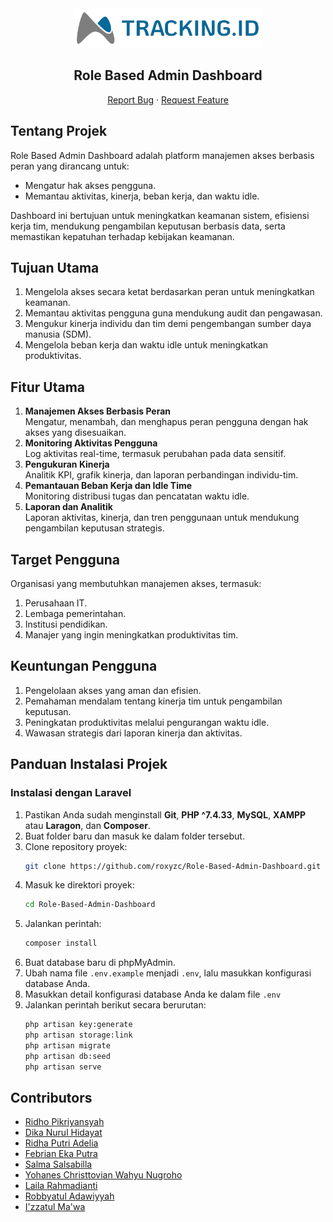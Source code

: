 <div align="center">
  <a href="#" target="_blank">
    <img src="/public/images/tracking.id.png" alt="Logo" width="300">
  </a>
  <h2 align="center"><strong>Role Based Admin Dashboard</strong></h2>
  <p align="center">
    <a href="https://github.com/roxyzc/Role-Based-Admin-Dashboard/issues">Report Bug</a>
    &middot;
    <a href="https://github.com/roxyzc/Role-Based-Admin-Dashboard/issues">Request Feature</a>
  </p>
</div>


## Tentang Projek
Role Based Admin Dashboard adalah platform manajemen akses berbasis peran yang dirancang untuk:
- Mengatur hak akses pengguna.
- Memantau aktivitas, kinerja, beban kerja, dan waktu idle.

Dashboard ini bertujuan untuk meningkatkan keamanan sistem, efisiensi kerja tim, mendukung pengambilan keputusan berbasis data, serta memastikan kepatuhan terhadap kebijakan keamanan.


## Tujuan Utama
1. Mengelola akses secara ketat berdasarkan peran untuk meningkatkan keamanan.
2. Memantau aktivitas pengguna guna mendukung audit dan pengawasan.
3. Mengukur kinerja individu dan tim demi pengembangan sumber daya manusia (SDM).
4. Mengelola beban kerja dan waktu idle untuk meningkatkan produktivitas.


## Fitur Utama
1. **Manajemen Akses Berbasis Peran**  
   Mengatur, menambah, dan menghapus peran pengguna dengan hak akses yang disesuaikan.
2. **Monitoring Aktivitas Pengguna**  
   Log aktivitas real-time, termasuk perubahan pada data sensitif.
3. **Pengukuran Kinerja**  
   Analitik KPI, grafik kinerja, dan laporan perbandingan individu-tim.
4. **Pemantauan Beban Kerja dan Idle Time**  
   Monitoring distribusi tugas dan pencatatan waktu idle.
5. **Laporan dan Analitik**  
   Laporan aktivitas, kinerja, dan tren penggunaan untuk mendukung pengambilan keputusan strategis.


## Target Pengguna
Organisasi yang membutuhkan manajemen akses, termasuk:
1. Perusahaan IT.
2. Lembaga pemerintahan.
3. Institusi pendidikan.
4. Manajer yang ingin meningkatkan produktivitas tim.


## Keuntungan Pengguna
1. Pengelolaan akses yang aman dan efisien.
2. Pemahaman mendalam tentang kinerja tim untuk pengambilan keputusan.
3. Peningkatan produktivitas melalui pengurangan waktu idle.
4. Wawasan strategis dari laporan kinerja dan aktivitas.


## Panduan Instalasi Projek

### Instalasi dengan Laravel
1. Pastikan Anda sudah menginstall **Git**, **PHP ^7.4.33**, **MySQL**, **XAMPP** atau **Laragon**, dan **Composer**.
2. Buat folder baru dan masuk ke dalam folder tersebut.
3. Clone repository proyek:
   ```bash
   git clone https://github.com/roxyzc/Role-Based-Admin-Dashboard.git
   ```
4. Masuk ke direktori proyek:
   ```bash
   cd Role-Based-Admin-Dashboard
   ```
5. Jalankan perintah:
   ```bash
   composer install
   ```
6. Buat database baru di phpMyAdmin.
7. Ubah nama file `.env.example` menjadi `.env`, lalu masukkan konfigurasi database Anda.
8. Masukkan detail konfigurasi database Anda ke dalam file `.env`
9. Jalankan perintah berikut secara berurutan:
   ```bash
   php artisan key:generate
   php artisan storage:link
   php artisan migrate
   php artisan db:seed
   php artisan serve
   ```

## Contributors
- [Ridho Pikriyansyah](https://www.instagram.com/ridh15_/)
- [Dika Nurul Hidayat](https://www.instagram.com/dika.nrulhdyt/)
- [Ridha Putri Adelia](https://www.instagram.com/ridhadeliap_/)
- [Febrian Eka Putra](https://www.instagram.com/febrianepp)
- [Salma Salsabilla](https://www.instagram.com/)
- [Yohanes Christtovian Wahyu Nugroho](https://www.instagram.com/)
- [Laila Rahmadianti](https://www.instagram.com/)
- [Robbyatul Adawiyyah](https://www.instagram.com/)
- [I'zzatul Ma'wa](https://www.instagram.com/)
